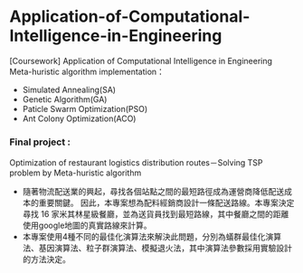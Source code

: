 # Application-of-Computational-Intelligence-in-Engineering
[Coursework] Application of Computational Intelligence in Engineering  
Meta-huristic algorithm implementation：
* Simulated Annealing(SA)
* Genetic Algorithm(GA)
* Paticle Swarm Optimization(PSO)
* Ant Colony Optimization(ACO)

### Final project :
Optimization of restaurant logistics distribution routes－Solving TSP problem by Meta-huristic algorithm  
* 隨著物流配送業的興起，尋找各個站點之間的最短路徑成為運營商降低配送成本的重要關鍵。 因此，本專案想為配料經銷商設計一條配送路線。本專案決定尋找 16 家米其林星級餐廳，並為送貨員找到最短路線，其中餐廳之間的距離使用google地圖的真實路線來計算。 
* 本專案使用4種不同的最佳化演算法來解決此問題，分別為蟻群最佳化演算法、基因演算法、粒子群演算法、模擬退火法，其中演算法參數採用實驗設計的方法決定。
